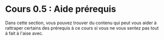 # Cours 0.5 : Aide prérequis

Dans cette section, vous pouvez trouver du contenu qui peut vous aider à rattraper certains des prérequis à ce cours si vous ne vous sentez pas tout à fait à l'aise avec.